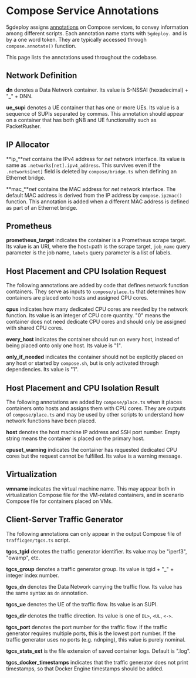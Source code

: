 # Compose Service Annotations

5gdeploy assigns [annotations](https://docs.docker.com/reference/compose-file/services/#annotations) on Compose services, to convey information among different scripts.
Each annotation name starts with `5gdeploy.` and is by a one word token.
They are typically accessed through `compose.annotate()` function.

This page lists the annotations used throughout the codebase.

## Network Definition

**dn** denotes a Data Network container.
Its value is S-NSSAI (hexadecimal) + "_" + DNN.

**ue\_supi** denotes a UE container that has one or more UEs.
Its value is a sequence of SUPIs separated by commas.
This annotation should appear on a container that has both gNB and UE functionality such as PacketRusher.

## IP Allocator

**ip\_***net* contains the IPv4 address for *net* network interface.
Its value is same as `.networks[net].ipv4_address`.
This survives even if the `.networks[net]` field is deleted by `compose/bridge.ts` when defining an Ethernet bridge.

**mac\_***net* contains the MAC address for *net* network interface.
The default MAC address is derived from the IP address by `compose.ip2mac()` function.
This annotation is added when a different MAC address is defined as part of an Ethernet bridge.

## Prometheus

**prometheus\_target** indicates the container is a Prometheus scrape target.
Its value is an URI, where the host+path is the scrape target, `job_name` query parameter is the job name, `labels` query parameter is a list of labels.

## Host Placement and CPU Isolation Request

The following annotations are added by code that defines network function containers.
They serve as inputs to `compose/place.ts` that determines how containers are placed onto hosts and assigned CPU cores.

**cpus** indicates how many dedicated CPU cores are needed by the network function.
Its value is an integer of CPU core quantity.
"0" means the container does not need dedicate CPU cores and should only be assigned with shared CPU cores.

**every\_host** indicates the container should run on every host, instead of being placed onto only one host.
Its value is "1".

**only\_if\_needed** indicates the container should not be explicitly placed on any host or started by `compose.sh`, but is only activated through dependencies.
Its value is "1".

## Host Placement and CPU Isolation Result

The following annotations are added by `compose/place.ts` when it places containers onto hosts and assigns them with CPU cores.
They are outputs of `compose/place.ts` and may be used by other scripts to understand how network functions have been placed.

**host** denotes the host machine IP address and SSH port number.
Empty string means the container is placed on the primary host.

**cpuset\_warning** indicates the container has requested dedicated CPU cores but the request cannot be fulfilled.
Its value is a warning message.

## Virtualization

**vmname** indicates the virtual machine name.
This may appear both in virtualization Compose file for the VM-related containers, and in scenario Compose file for containers placed on VMs.

## Client-Server Traffic Generator

The following annotations can only appear in the output Compose file of `trafficgen/tgcs.ts` script.

**tgcs\_tgid** denotes the traffic generator identifier.
Its value may be "iperf3", "owamp", etc.

**tgcs\_group** denotes a traffic generator group.
Its value is tgid + "_" + integer index number.

**tgcs\_dn** denotes the Data Network carrying the traffic flow.
Its value has the same syntax as `dn` annotation.

**tgcs\_ue** denotes the UE of the traffic flow.
Its value is an SUPI.

**tgcs\_dir** denotes the traffic direction.
Its value is one of `DL>`, `<UL`, `<->`.

**tgcs\_port** denotes the port number for the traffic flow.
If the traffic generator requires multiple ports, this is the lowest port number.
If the traffic generator uses no ports (e.g. ndnping), this value is purely nominal.

**tgcs\_stats\_ext** is the file extension of saved container logs.
Default is ".log".

**tgcs\_docker\_timestamps** indicates that the traffic generator does not print timestamps, so that Docker Engine timestamps should be added.
